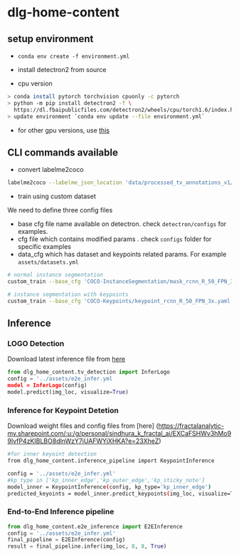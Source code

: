 # dlg-home-content

## setup environment

- `conda env create -f environment.yml`
- install detectron2 from source

- cpu version  

```bash
> conda install pytorch torchvision cpuonly -c pytorch
> python -m pip install detectron2 -f \
  https://dl.fbaipublicfiles.com/detectron2/wheels/cpu/torch1.6/index.html
> update environment `conda env update --file environment.yml`
```

- for other gpu versions, use [this](https://github.com/facebookresearch/detectron2/blob/master/INSTALL.md)

## CLI commands available

- convert labelme2coco

```bash
labelme2coco --labelme_json_location 'data/processed_tv_annotations_v1/' --labels_loc "assets/keypoints.yml" --save_json "data/keypoints/" --train_ratio 0.9 --seed 50
```

- train using custom dataset

We need to define three config files

- base cfg file name available on detectron. check `detectron/configs` for examples.
- cfg file which contains modified params . check `configs` folder for specific examples
- data_cfg which has dataset and keypoints related params. For example `assets/datasets.yml`

```bash
# normal instance segmentation
custom_train --base_cfg 'COCO-InstanceSegmentation/mask_rcnn_R_50_FPN_3x.yaml' --cfg 'configs/mask_only_exp1.yml' --data_cfg "assets/datasets.yml"

# instance segmentation with keypoints
custom_train --base_cfg 'COCO-Keypoints/keypoint_rcnn_R_50_FPN_3x.yaml' --cfg 'configs/keypoint_mask_on_exp1.yml' --data_cfg "assets/datasets.yml"
```

## Inference

### LOGO Detection

Download latest inference file from [here](https://fractalanalytic-my.sharepoint.com/:u:/r/personal/sindhura_k_fractal_ai/Documents/TV_indentification/logo_detection_weight_files/logo_detection_v2.pth?csf=1&web=1&e=nOtvzp)

```python
from dlg_home_content.tv_detection import InferLogo
config = '../assets/e2e_infer.yml
model = InferLogo(config)
model.predict(img_loc, visualize=True)
```


### Inference for Keypoint Detetion

Download weight files and config files from [here] (https://fractalanalytic-my.sharepoint.com/:u:/g/personal/sindhura_k_fractal_ai/EXCaFSHWv3hMo99lvfP4zKIBLBO8dlnWzY7iUAFWYiXHKA?e=23XheZ)

```bash
#for inner keyoint detection
from dlg_home_content.inference_pipeline import KeypointInference

config = '../assets/e2e_infer.yml'
#kp_type in ['kp_inner_edge','kp_outer_edge','kp_sticky_note']
model_inner = KeypointInference(config, kp_type='kp_inner_edge')
predicted_keyoints = model_inner.predict_keypoints(img_loc, visualize=True)
```

### End-to-End Inference pipeline

```python
from dlg_home_content.e2e_inference import E2EInference
config = '../assets/e2e_infer.yml'
final_pipeline = E2EInference(config)
result = final_pipeline.infer(img_loc, 8, 8, True)
```


